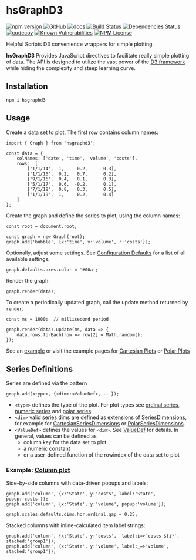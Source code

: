 hsGraphD3
========
[![npm version](https://badge.fury.io/js/hsgraphd3.svg)](https://badge.fury.io/js/hsgraphd3)
[![GitHub](https://img.shields.io/badge/GitHub-hsGraphD3-blue.svg)](https://github.com/helpfulscripts/hsgraphd3)
[![docs](https://img.shields.io/badge/hsDocs-hsGraphD3-blue.svg)](https://helpfulscripts.github.io/hsGraphD3/#!/api/hsGraphD3/0)
[![Build Status](https://travis-ci.com/HelpfulScripts/hsGraphD3.svg?branch=master)](https://travis-ci.com/HelpfulScripts/hsGraphD3)
[![Dependencies Status](https://david-dm.org/helpfulscripts/hsgraphd3.svg)](https://david-dm.org/helpfulscripts/hsgraphd3)
[![codecov](https://codecov.io/gh/HelpfulScripts/hsGraphD3/branch/master/graph/badge.svg)](https://codecov.io/gh/HelpfulScripts/hsGraphD3)
[![Known Vulnerabilities](https://snyk.io/test/github/HelpfulScripts/hsGraphD3/badge.svg?targetFile=package.json)](https://snyk.io/test/github/HelpfulScripts/hsGraphD3?targetFile=package.json)
[![NPM License](https://img.shields.io/badge/license-MIT-brightgreen.svg)](https://www.npmjs.com/package/hsgraphd3)

Helpful Scripts D3 convenience wrappers for simple plotting.

**hsGraphD3** Provides JavaScript directives to facilitate really simple plotting of data. The API is designed to utilize the vast power of the [D3 framework](d3js.org) while hiding the complexity and steep learning curve.

## Installation
`npm i hsgraphd3`

## Usage
Create a data set to plot. The first row contains column names: 
```
import { Graph } from 'hsgraphd3';

const data = {
    colNames: ['date', 'time', 'volume', 'costs'], 
    rows:  [
        ['1/1/14', -1,     0.2,      0.3], 
        ['1/1/16',  0.2,   0.7,      0.2], 
        ['9/1/16',  0.4,   0.1,      0.3],
        ['5/1/17',  0.6,  -0.2,      0.1], 
        ['7/1/18',  0.8,   0.3,      0.5], 
        ['1/1/19',  1,     0.2,      0.4]
    ]
};
```

Create the graph and define the series to plot, using the column names:
```
const root = document.root;

const graph = new Graph(root);
graph.add('bubble', {x:'time', y:'volume', r:'costs'});
```

Optionally, adjust some settings. See <a href='https://helpfulscripts.github.io/hsGraphD3/#!/api/hsGraphD3/hsGraphD3.Settings' target=_blank>Configuration Defaults</a> for a list of all available settings.
```
graph.defaults.axes.color = '#00a';
```

Render the graph:
```
graph.render(data);
```

To create a periodically updated graph, call the update method returned by `render`:
```
const ms = 1000;  // millisecond period

graph.render(data).update(ms, data => {
    data.rows.forEach(row => row[2] = Math.random();
});
``` 

See an [example](https://helpfulscripts.github.io/hsGraphD3/#!/api/hsGraphD3/0) or visit the example pages for
[Cartesian Plots](https://helpfulscripts.github.io/hsGraphD3/#!/api/hsGraphD3/hsGraphD3.CartExamples) or
[Polar Plots](https://helpfulscripts.github.io/hsGraphD3/#!/api/hsGraphD3/hsGraphD3.PolarExamples)

## Series Definitions
Series are defined via the pattern
```
graph.add(<type>, {<dim>:<ValueDef>, ...});
```
- `<type>` defines the type of the plot. For plot types see [ordinal series](https://helpfulscripts.github.io/hsGraphD3/#!/api/hsGraphD3/hsGraphD3.plots.OrdinalSeriesPlot), [numeric series](https://helpfulscripts.github.io/hsGraphD3/#!/api/hsGraphD3/hsGraphD3.plots.NumericSeriesPlot) and [polar series](https://helpfulscripts.github.io/hsGraphD3/#!/api/hsGraphD3/hsGraphD3.plots.PolarSeriesPlot).
- `<dim>` valid series dims are defined as extensions of [SeriesDimensions](https://helpfulscripts.github.io/hsGraphD3/#!/api/hsGraphD3/hsGraphD3.SeriesPlot.SeriesDimensions), for example for [CartesianSeriesDimensions](https://helpfulscripts.github.io/hsGraphD3/#!/api/hsGraphD3/hsGraphD3.CartSeriesPlot.CartSeriesDimensions) or [PolarSeriesDimensions](https://helpfulscripts.github.io/hsGraphD3/#!/api/hsGraphD3/hsGraphD3.PolarSeriesPlot.PolarSeriesDimensions).
- `<ValueDef>` defines the values for `<dim>`. See [ValueDef](https://helpfulscripts.github.io/hsGraphD3/#!/api/hsGraphD3/hsGraphD3.SeriesPlot.ValueDef) for details. In general, values can be defined as 
   - column key for the data set to plot 
   - a numeric constant
   - or a user-defined function of the rowindex of the data set to plot 
   

### Example: [Column plot](https://helpfulscripts.github.io/hsGraphD3/#!/api/hsGraphD3/hsGraphD3.plots.Column)
Side-by-side columns with data-driven popups and labels:
```
graph.add('column', {x:'State', y:'costs', label:'State', popup:'costs'});
graph.add('column', {x:'State', y:'volume', popup:'volume'});

graph.scales.defaults.dims.hor.ordinal.gap = 0.25;
```

Stacked columns with inline-calculated item label strings:
```
graph.add('column', {x:'State', y:'costs',  label:i=>`costs ${i}`,  stacked:'group1'});
graph.add('column', {x:'State', y:'volume', label:_=>'volume', stacked:'group1'});
```